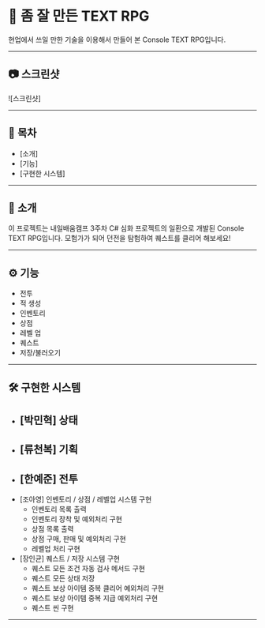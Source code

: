 # 📌 좀 잘 만든 TEXT RPG

현업에서 쓰일 만한 기술을 이용해서 만들어 본 Console TEXT RPG입니다.

---

## 📷 스크린샷

![스크린샷]

---

## 📖 목차
- [소개]
- [기능]
- [구현한 시스템]

---

## 📌 소개

이 프로젝트는 내일배움캠프 3주차 C# 심화 프로젝트의 일환으로 개발된 Console TEXT RPG입니다.
모험가가 되어 던전을 탐험하여 퀘스트를 클리어 해보세요!

---

## ⚙️ 기능

- 전투
- 적 생성
- 인벤토리
- 상점
- 레벨 업
- 퀘스트
- 저장/불러오기

---

## 🛠️ 구현한 시스템
- [박민혁] 상태
  - 
- [류천복] 기획
  - 
- [한예준] 전투
  - 
- [조아영] 인벤토리 / 상점 / 레벨업 시스템 구현
  - 인벤토리 목록 출력
  - 인벤토리 장착 및 예외처리 구현
  - 상점 목록 출력
  - 상점 구매, 판매 및 예외처리 구현
  - 레벨업 처리 구현
- [장인균] 퀘스트 / 저장 시스템 구현
  - 퀘스트 모든 조건 자동 검사 메서드 구현
  - 퀘스트 모든 상태 저장
  - 퀘스트 보상 아이템 중복 클리어 예외처리 구현
  - 퀘스트 보상 아이템 중복 지급 예외처리 구현
  - 퀘스트 씬 구현

---
